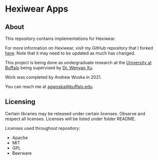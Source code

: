 # Hexiwear Apps

## About

This repository contains implementations for Hexiwear.

For more information on Hexiwear, visit my GitHub repository
that I forked [here](https://github.com/agwoska/HEXIWEAR).
Note that it may need to be updated as much has changed.

This project is being done as undergraduate research at the
[University at Buffalo](https://buffalo.edu) being supervised by [Dr. Wenyao Xu](https://engineering.buffalo.edu/computer-science-engineering/people/faculty-directory/ladder.host.html/content/shared/engineering/computer-science-engineering/profiles/faculty/ladder/xu-wenyao.detail.html).

Work was completed by Andrew Woska in 2021.

You can reach me at agwoska@buffalo.edu.

## Licensing

Certain libraries may be released under certain licenses. 
Observe and respect all licenses.
Licenses will be listed under folder README.

Licenses used throughout repository:
- Apache
- MIT
- GPL
- Beerware
